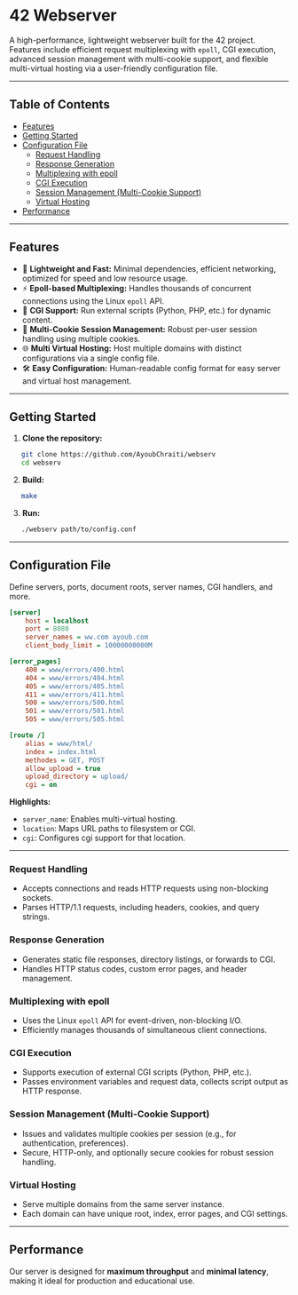 # 42 Webserver

A high-performance, lightweight webserver built for the 42 project.  
Features include efficient request multiplexing with `epoll`, CGI execution, advanced session management with multi-cookie support, and flexible multi-virtual hosting via a user-friendly configuration file.

---

## Table of Contents

- [Features](#features)
- [Getting Started](#getting-started)
- [Configuration File](#configuration-file)
  - [Request Handling](#request-handling)
  - [Response Generation](#response-generation)
  - [Multiplexing with epoll](#multiplexing-with-epoll)
  - [CGI Execution](#cgi-execution)
  - [Session Management (Multi-Cookie Support)](#session-management-multi-cookie-support)
  - [Virtual Hosting](#virtual-hosting)
- [Performance](#performance)

---

## Features

- 🚀 **Lightweight and Fast:** Minimal dependencies, efficient networking, optimized for speed and low resource usage.
- ⚡ **Epoll-based Multiplexing:** Handles thousands of concurrent connections using the Linux `epoll` API.
- 🔌 **CGI Support:** Run external scripts (Python, PHP, etc.) for dynamic content.
- 🍪 **Multi-Cookie Session Management:** Robust per-user session handling using multiple cookies.
- 🌐 **Multi Virtual Hosting:** Host multiple domains with distinct configurations via a single config file.
- 🛠️ **Easy Configuration:** Human-readable config format for easy server and virtual host management.

---

## Getting Started

1. **Clone the repository:**
```bash
   git clone https://github.com/AyoubChraiti/webserv
   cd webserv
```

2. **Build:**
```bash
   make
```

3. **Run:**
```bash
   ./webserv path/to/config.conf
```

---

## Configuration File

Define servers, ports, document roots, server names, CGI handlers, and more.

``` INI
[server]
    host = localhost
    port = 8080
    server_names = ww.com ayoub.com 
    client_body_limit = 10000000000M

[error_pages]
    400 = www/errors/400.html
    404 = www/errors/404.html
    405 = www/errors/405.html
    411 = www/errors/411.html
    500 = www/errors/500.html
    501 = www/errors/501.html
    505 = www/errors/505.html

[route /]
    alias = www/html/
    index = index.html
    methodes = GET, POST
    allow_upload = true
    upload_directory = upload/
    cgi = on

```

**Highlights:**
- `server_name`: Enables multi-virtual hosting.
- `location`: Maps URL paths to filesystem or CGI.
- `cgi`: Configures cgi support for that location.

---

### Request Handling

- Accepts connections and reads HTTP requests using non-blocking sockets.
- Parses HTTP/1.1 requests, including headers, cookies, and query strings.

### Response Generation

- Generates static file responses, directory listings, or forwards to CGI.
- Handles HTTP status codes, custom error pages, and header management.

### Multiplexing with epoll

- Uses the Linux `epoll` API for event-driven, non-blocking I/O.
- Efficiently manages thousands of simultaneous client connections.

### CGI Execution

- Supports execution of external CGI scripts (Python, PHP, etc.).
- Passes environment variables and request data, collects script output as HTTP response.

### Session Management (Multi-Cookie Support)

- Issues and validates multiple cookies per session (e.g., for authentication, preferences).
- Secure, HTTP-only, and optionally secure cookies for robust session handling.

### Virtual Hosting

- Serve multiple domains from the same server instance.
- Each domain can have unique root, index, error pages, and CGI settings.

---

## Performance

Our server is designed for **maximum throughput** and **minimal latency**, making it ideal for production and educational use.

